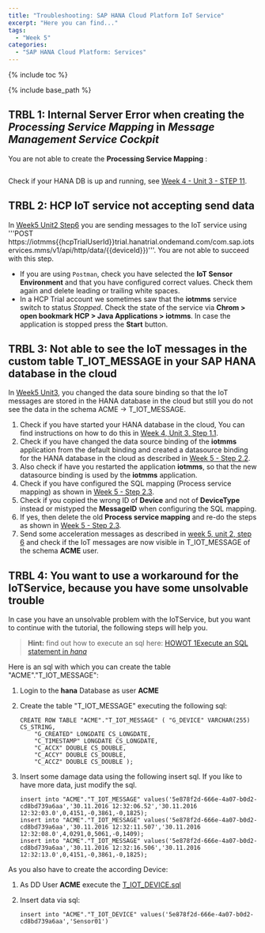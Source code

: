 ```yaml
---
title: "Troubleshooting: SAP HANA Cloud Platform IoT Service"
excerpt: "Here you can find..."
tags:
  - "Week 5"
categories:
  - "SAP HANA Cloud Platform: Services"
---
```


<a name="top"/>

{% include toc %}

{% include base_path %}

## TRBL 1: Internal Server Error when creating the _Processing Service Mapping_ in _Message Management Service Cockpit_

You are not able to create the **Processing Service Mapping** :

  <img src="{{base_path}}/troubleshooting/images/trbl-hcpiot/pic01-savemappingerror.png" alt="" with="640px" />

Check if your HANA DB is up and running, see [Week 4 - Unit 3 - STEP 11]({{base_path}}/week-4/unit-3/#step-11-ensure-that-your-sap-hana-database-is-running).

## TRBL 2: HCP IoT service not accepting send data

In [Week5 Unit2 Step6]({{base_path}}/week-5/unit-2/#step-6-send-acceleration-messages-to-the-iotservice) you are sending messages to the IoT service using '''POST https://iotmms{{hcpTrialUserId}}trial.hanatrial.ondemand.com/com.sap.iotservices.mms/v1/api/http/data/{{deviceId}})'''. You are not able to succeed with this step.

-   If you are using `Postman`, check you have selected the **IoT Sensor Environment** and that you have configured correct values. Check them again and delete leading or trailing white spaces.
-   In a HCP Trial  account we sometimes saw that the **iotmms** service switch to status _Stopped_. Check the state of the service via **Chrom > open bookmark HCP > Java Applications > iotmms**. In case the application is stopped press the **Start** button.

## TRBL 3: Not able to see the IoT messages in the custom table T_IOT_MESSAGE in your SAP HANA database in the cloud

In [Week5 Unit3]({{base_path}}/week-5/unit-3), you changed the data soure binding so that the IoT messages are stored in the HANA database in the cloud but still you do not see the data in the schema ACME -> T_IOT_MESSAGE.

1.  Check if you have started your HANA database in the cloud, You can find instructions on how to do this in [Week 4, Unit 3, Step 1.1](../../week-4/unit-3/#step-11-ensure-that-your-sap-hana-database-is-running).
2.  Check if you have changed the data source binding of the **iotmms** application from the default binding and created a datasource binding for the HANA database in the cloud as described in [Week 5 - Step 2.2](../../week-5/unit-3/#change-the-data-source-binding-of-the-iot-service).
3.  Also check if have you restarted the application **iotmms**, so that the new datasource binding is used by the **iotmms** application.
4.  Check if you have configured the SQL mapping (Process service mapping) as shown in [Week 5 - Step 2.3](../../week-5/unit-3/#store-iot-messages-in-table-tiotmessage).
5.  Check if you copied the wrong ID of **Device** and not of **DeviceType** instead or mistyped the **MessageID** when configuring the SQL mapping.
6.  If yes, then delete the old **Process service mapping** and re-do the steps as shown in [Week 5 - Step 2.3](../../week-5/unit-3/#store-iot-messages-in-table-tiotmessage). 
7.  Send some acceleration messages as described in [week 5, unit 2, step 6](../../week-5/unit-2/#step-6-send-data-to-hcp-iot-services) and check if the IoT messages are now visible in T_IOT_MESSAGE of the schema **ACME** user.



## TRBL 4: You want to use a workaround for the IoTService, because you have some unsolvable trouble

In case you have an unsolvable problem with the IoTService, but you want to continue with the tutorial, the following steps will help you.

> **Hint:** find out how to execute an sql here: [HOWOT 1Execute an SQL statement in _hana_]({{base_path}}/troubleshooting/troubleshooting-hana/#howto-1-execute-a-sql-statement-in-hana)

Here is an sql with which you can create the table "ACME"."T_IOT_MESSAGE":

1.  Login to the **hana** Database as user **ACME**
2.  Create the table "T_IOT_MESSAGE" executing the following sql:

        CREATE ROW TABLE "ACME"."T_IOT_MESSAGE" ( "G_DEVICE" VARCHAR(255) CS_STRING,
            "G_CREATED" LONGDATE CS_LONGDATE,
            "C_TIMESTAMP" LONGDATE CS_LONGDATE,
            "C_ACCX" DOUBLE CS_DOUBLE,
            "C_ACCY" DOUBLE CS_DOUBLE,
            "C_ACCZ" DOUBLE CS_DOUBLE );

3.  Insert some damage data using the following insert sql. If you like to have more data, just modify the sql.

        insert into "ACME"."T_IOT_MESSAGE" values('5e878f2d-666e-4a07-b0d2-cd8bd739a6aa','30.11.2016 12:32:06.52','30.11.2016 12:32:03.0',0,4151,-0,3861,-0,1825);
        insert into "ACME"."T_IOT_MESSAGE" values('5e878f2d-666e-4a07-b0d2-cd8bd739a6aa','30.11.2016 12:32:11.507','30.11.2016 12:32:08.0',4,0291,0,5061,-0,1409);
        insert into "ACME"."T_IOT_MESSAGE" values('5e878f2d-666e-4a07-b0d2-cd8bd739a6aa','30.11.2016 12:32:16.506','30.11.2016 12:32:13.0',0,4151,-0,3861,-0,1825);

As you also have to create the according Device:

1.  As DD User **ACME** execute the [T_IOT_DEVICE.sql](/../week-5/unit-5/src/java/hub-v2/src/main/resources/sqlscripts/T_IOT_DEVICE.sql?raw=true)
2.  Insert data via sql:

        insert into "ACME"."T_IOT_DEVICE" values('5e878f2d-666e-4a07-b0d2-cd8bd739a6aa','Sensor01')
